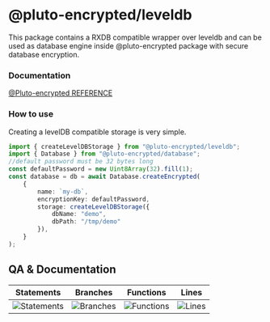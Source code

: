 # @pluto-encrypted/leveldb
This package contains a RXDB compatible wrapper over leveldb and can be used as database engine inside @pluto-encrypted package with secure database encryption.

### Documentation
[@Pluto-encrypted REFERENCE](https://github.com/elribonazo/pluto-encrypted/blob/master/docs/README.md)

### How to use

Creating a levelDB compatible storage is very simple.

```typescript
import { createLevelDBStorage } from "@pluto-encrypted/leveldb";
import { Database } from "@pluto-encrypted/database";
//default password must be 32 bytes long
const defaultPassword = new Uint8Array(32).fill(1);
const database = db = await Database.createEncrypted(
    {
        name: `my-db`,
        encryptionKey: defaultPassword,
        storage: createLevelDBStorage({ 
            dbName: "demo",
            dbPath: "/tmp/demo" 
        }),
    }
);
```

## QA & Documentation
| Statements                  | Branches                | Functions                 | Lines             |
| --------------------------- | ----------------------- | ------------------------- | ----------------- |
| ![Statements](https://img.shields.io/badge/statements-92.85%25-brightgreen.svg?style=flat) | ![Branches](https://img.shields.io/badge/branches-73.52%25-red.svg?style=flat) | ![Functions](https://img.shields.io/badge/functions-94.11%25-brightgreen.svg?style=flat) | ![Lines](https://img.shields.io/badge/lines-94.5%25-brightgreen.svg?style=flat) |
